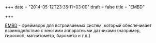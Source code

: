 +++
date = "2014-05-12T23:35:11+03:00"
draft = false
title = "EMBD"

+++

<p><a href="https://kidoman.io/framework/embd.html">EMBD</a> - фреймворк для встраиваемых систем, который обеспечивает взаимодействие с&nbsp;многими&nbsp;аппаратными&nbsp;датчиками&nbsp;(например, гироскоп, магнитометр, барометр и т.д.)</p>

